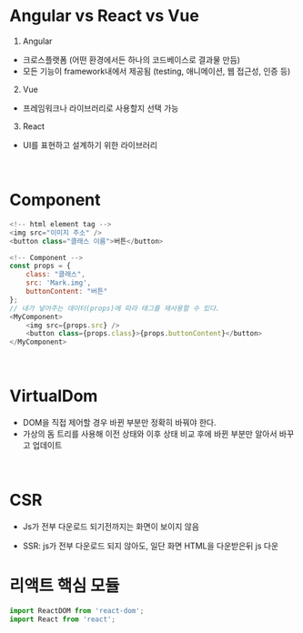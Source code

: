 # Angular vs React vs Vue
1. Angular
- 크로스플랫폼 (어떤 환경에서든 하나의 코드베이스로 결과물 만듬)
- 모든 기능이 framework내에서 제공됨 (testing, 애니메이션, 웹 접근성, 인증 등)

2. Vue 
- 프레임워크나 라이브러리로 사용할지 선택 가능

3. React
- UI를 표현하고 설계하기 위한 라이브러리

<br/>

# Component
```js
<!-- html element tag -->
<img src="이미지 주소" />
<button class="클래스 이름">버튼</button>

<!-- Component -->
const props = {
    class: "클래스",
    src: 'Mark.img',
    buttonContent: "버튼"
};
// 내가 넣어주는 데이터(props)에 따라 태그를 재사용할 수 있다.
<MyComponent>
    <img src={props.src} />
    <button class={props.class}>{props.buttonContent}</button>
</MyComponent>
```

<br/>

# VirtualDom
- DOM을 직접 제어할 경우 바뀐 부분만 정확히 바꿔야 한다.
- 가상의 돔 트리를 사용해 이전 상태와 이후 상태 비교 후에 바뀐 부분만 알아서 바꾸고 업데이트

<br/>

# CSR
- Js가 전부 다운로드 되기전까지는 화면이 보이지 않음

- SSR: js가 전부 다운로드 되지 않아도, 일단 화면 HTML을 다운받은뒤 js 다운

# 리액트 핵심 모듈 

```jsx
import ReactDOM from 'react-dom';
import React from 'react';
```